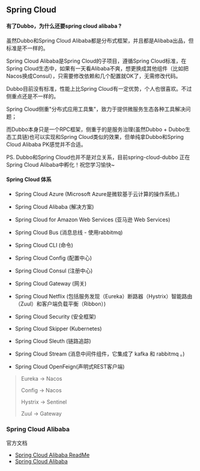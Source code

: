 ## Spring Cloud

#### 有了Dubbo，为什么还要spring cloud alibaba ?
虽然Dubbo和Spring Cloud Alibaba都是分布式框架，并且都是Alibaba出品，但标准是不一样的。

Spring Cloud Alibaba是Spring Cloud的子项目，遵循Spring Cloud标准，在Spring Cloud生态中，如果有一天看Alibaba不爽，想更换成其他组件（比如把Nacos换成Consul），只需要修改依赖和几个配置就OK了，无需修改代码。

Dubbo目前没有标准，性能上比Spring Cloud有一定优势，个人也很喜欢。不过侧重点还是不一样的。 

Spring Cloud侧重"分布式应用工具集"，致力于提供微服务生态各种工具解决问题；

而Dubbo本身只是一个RPC框架，侧重于的是服务治理(虽然Dubbo + Dubbo生态工具链)也可以实现和Spring Cloud类似的效果，但单纯拿Dubbo和Spring Cloud Alibaba PK感觉并不合适。 

PS. Dubbo和Spring Cloud也并不是对立关系，目前spring-cloud-dubbo 正在Spring Cloud Alibaba中孵化！祝您学习愉快~


#### Spring Cloud 体系
- Spring Cloud Azure                    (Microsoft Azure是微软基于云计算的操作系统。)
- Spring Cloud Alibaba                  (解决方案)
- Spring Cloud for Amazon Web Services  (亚马逊 Web Services)
- Spring Cloud Bus                      (消息总线 - 使用rabbitmq)
- Spring Cloud CLI                      (命令)
- Spring Cloud Config                   (配置中心)
- Spring Cloud Consul                   (注册中心)
- Spring Cloud Gateway                  (网关)

- Spring Cloud Netflix  (包括服务发现（Eureka）断路器（Hystrix）智能路由（Zuul）和客户端负载平衡（Ribbon）)
- Spring Cloud Security (安全框架)
- Spring Cloud Skipper  (Kubernetes)
- Spring Cloud Sleuth   (链路追踪)
- Spring Cloud Stream   (消息中间件组件，它集成了 kafka 和 rabbitmq 。)
- Spring Cloud OpenFeign(声明式REST客户端)

> Eureka  -> Nacos
>
> Config  -> Nacos
>
> Hystrix -> Sentinel
>                                                         
> Zuul    -> Gateway

### Spring Cloud Alibaba
官方文档
- [Spring Cloud Alibaba ReadMe](https://github.com/alibaba/spring-cloud-alibaba/blob/master/README-zh.md)
- [Spring Cloud Alibaba](https://github.com/alibaba/spring-cloud-alibaba/wiki)


